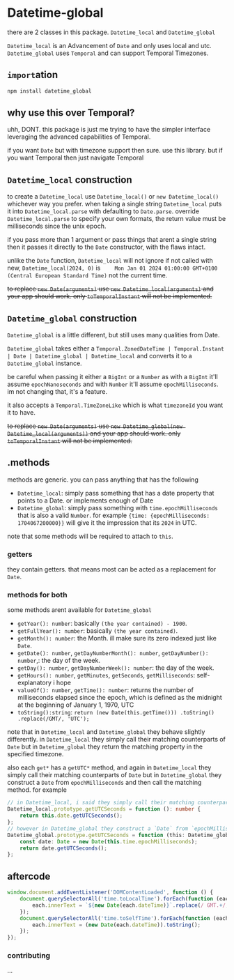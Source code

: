 # Datetime-global

there are 2 classes in this package. `Datetime_local` and `Datetime_global`

`Datetime_local` is an Advancement of `Date` and only uses local and utc.
`Datetime_global` uses `Temporal` and can support Temporal Timezones.

## `import`ation

```bash
npm install datetime_global
```

## why use this over Temporal?

uhh, DONT. this package is just me trying to have the simpler interface leveraging the advanced capabilities of
Temporal.

if you want `Date` but with timezone support then sure. use this library. but if you want Temporal then just navigate Temporal

## `Datetime_local` construction

to create a `Datetime_local` use `Datetime_local()` or `new Datetime_local()` whichever way you prefer. when taking a
single string `Datetime_local` puts it into `Datetime_local.parse` with defaulting to `Date.parse`.
override `Datetime_local.parse` to specify your own formats, the return value must be milliseconds since the unix epoch.

if you pass more than 1 argument or pass things that arent a single string then it passes it directly to the `Date`
constructor, with the flaws intact.

unlike the `Date` function, `Datetime_local` will not ignore if not called with new, `Datetime_local(2024, 0)`
is `    Mon Jan 01 2024 01:00:00 GMT+0100 (Central European Standard Time)` not the current time.

~~to replace `new Date(arguments)` use `new Datetime_local(arguments)` and your app should work.
only `toTemporalInstant` will not be implemented.~~

## `Datetime_global` construction

`Datetime_global` is a little different, but still uses many qualities from Date.

`Datetime_global` takes either a `Temporal.ZonedDateTime | Temporal.Instant | Date | Datetime_global | Datetime_local`
and converts it to a `Datetime_global` instance.

be careful when passing it either a `BigInt` or a `Number` as with a `BigInt` it'll assume `epochNanoseconds` and
with `Number` it'll assume `epochMilliseconds`. im not changing that, it's a feature.

it also accepts a `Temporal.TimeZoneLike` which is what `timezoneId` you want it to have.

~~to replace `new Date(arguments)` use `new Datetime_global(new Datetime_local(arguments))` and your app should work.
only `toTemporalInstant` will not be implemented.~~

## .methods

methods are generic. you can pass anything that has the following

- `Datetime_local`: simply pass something that has a date property that points to a Date. or implements enough of Date
- `Datetime_global`: simply pass something with `time.epochMilliseconds` that is also a valid `Number`. for
  example `{time: {epochMilliseconds: 1704067200000}}` will give it the impression that its `2024` in UTC.

note that some methods will be required to attach to `this`.

### getters

they contain getters. that means most can be acted as a replacement for `Date`.

### methods for both

some methods arent available for `Datetime_global`

- `getYear(): number`: basically `(the year contained) - 1900`.
- `getFullYear(): number`: basically `(the year contained)`.
- `getMonth(): number`: the Month. ill make sure its zero indexed just like `Date`.
- `getDate(): number`, `getDayNumberMonth(): number`, `getDayNumber(): number`,: the day of the week.
- `getDay(): number`, `getDayNumberWeek(): number`: the day of the week.
- `getHours(): number`, `getMinutes`, `getSeconds`, `getMilliseconds`: self-explanatory i hope
- `valueOf(): number`, `getTime(): number`: returns the number of milliseconds elapsed since the epoch, which is defined
  as the midnight at the beginning of January 1, 1970, UTC
- `toString():string`: `return (new Date(this.getTime())) .toString() .replace(/GMT/, 'UTC');`

note that in `Datetime_local` and `Datetime_global` they behave slightly differently. in `Datetime_local` they simply
call their matching counterparts of `Date` but in `Datetime_global` they return the matching property in the specified
timezone.

also each `get*` has a `getUTC*` method, and again in `Datetime_local` they simply
call their matching counterparts of `Date` but in `Datetime_global` they construct a `Date` from `epochMilliseconds` and
then call the matching method. for example

```ts
// in Datetime_local, i said they simply call their matching counterparts of `Date` 
Datetime_local.prototype.getUTCSeconds = function (): number {
    return this.date.getUTCSeconds();
};
// however in Datetime_global they construct a `Date` from `epochMilliseconds` and then call the matching method. for example
Datetime_global.prototype.getUTCSeconds = function (this: Datetime_global): number {
    const date: Date = new Date(this.time.epochMilliseconds);
    return date.getUTCSeconds();
};
```

## aftercode

```ts
window.document.addEventListener('DOMContentLoaded', function () {
    document.querySelectorAll('time.toLocalTime').forEach(function (each) {
        each.innerText = `${new Date(each.dateTime)}`.replace(/ GMT.+/, '');
    });
    document.querySelectorAll('time.toSelfTime').forEach(function (each) {
        each.innerText = (new Date(each.dateTime)).toString();
    });
});
```

### contributing

...
